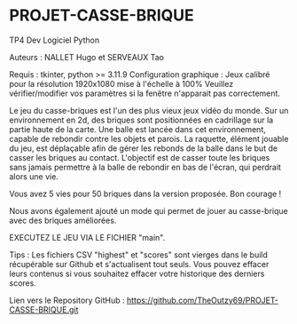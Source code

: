 # PROJET-CASSE-BRIQUE
TP4 Dev Logiciel Python


Auteurs : NALLET Hugo et SERVEAUX Tao


Requis : tkinter, python >= 3.11.9
Configuration graphique :
    Jeux calibré pour la résolution 1920x1080 mise à l'échelle à 100%
Veuillez vérifier/modifier vos paramètres si la fenêtre n'apparait pas correctement.


Le jeu du casse-briques est l'un des plus vieux jeux vidéo du monde.
Sur un environnement en 2d, des briques sont positionnées en cadrillage sur la partie haute de la carte.
Une balle est lancée dans cet environnement, capable de rebondir contre les objets et parois.
La raquette, élément jouable du jeu, est déplaçable afin de gérer les rebonds de la balle dans le but de casser les briques au contact.
L'objectif est de casser toute les briques sans jamais permettre à la balle de rebondir en bas de l'écran, qui perdrait alors une vie.


Vous avez 5 vies pour 50 briques dans la version proposée.
Bon courage !



Nous avons également ajouté un mode qui permet de jouer au casse-brique avec des briques améliorées.

EXECUTEZ LE JEU VIA LE FICHIER "main".

Tips : 
Les fichiers CSV "highest" et "scores" sont vierges dans le build récupérable sur Github et s'actualisent tout seuls.
Vous pouvez effacer leurs contenus si vous souhaitez effacer votre historique des derniers scores.

Lien vers le Repository GitHub :
https://github.com/TheOutzy69/PROJET-CASSE-BRIQUE.git


